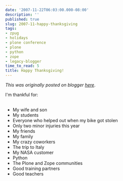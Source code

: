 ```yaml
---
date: '2007-11-22T06:03:00.000-08:00'
description: ''
published: true
slug: 2007-11-happy-thanksgiving
tags:
- zpug
- holidays
- plone conference
- plone
- python
- zope
- legacy-blogger
time_to_read: 5
title: Happy Thanksgiving!
---
```


*This was originally posted on blogger [here](https://pydanny.blogspot.com/2007/11/happy-thanksgiving.html)*.

I'm thankful for:<br /><br /><ul><li>My wife and son</li><li>My students</li><li>Everyone who helped out when my bike got stolen</li><li>Only two minor injuries this year</li><li>My friends</li><li>My family</li><li>My crazy coworkers</li><li>The trip to Italy</li><li>My NASA customer</li><li>Python</li><li>The Plone and Zope communities</li><li>Good training partners</li><li>Good teachers</li></ul>